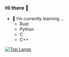 ### Hi there 👋
- 🌱 I’m currently learning ...
  - Rust
  - Python
  - C
  - C++


[![Top Langs](https://github-readme-stats.vercel.app/api/top-langs/?username=joseph-x-li&exclude_repo=joseph-x-li.github.io,lux,ray,old_website&layout=compact)](https://github.com/anuraghazra/github-readme-stats)

<!--
**joseph-x-li/joseph-x-li** is a ✨ _special_ ✨ repository because its `README.md` (this file) appears on your GitHub profile.

Here are some ideas to get you started:

- 🔭 I’m currently working on ...
- 🌱 I’m currently learning ...
- 👯 I’m looking to collaborate on ...
- 🤔 I’m looking for help with ...
- 💬 Ask me about ...
- 📫 How to reach me: ...
- 😄 Pronouns: ...
- ⚡ Fun fact: ...
-->
